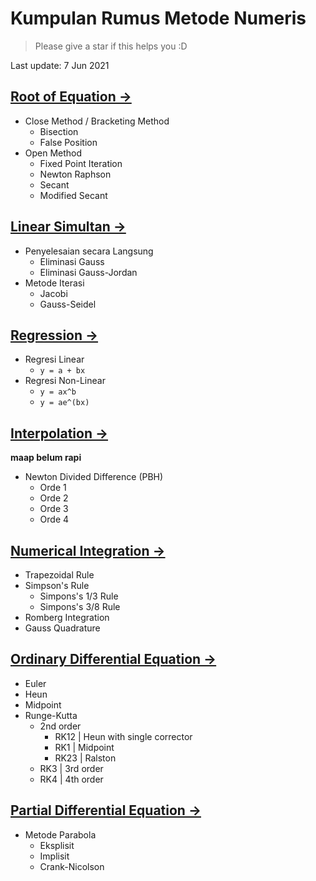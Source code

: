 # Kumpulan Rumus Metode Numeris

> Please give a star if this helps you :D

Last update: 7 Jun 2021

## [Root of Equation &rarr;](https://colab.research.google.com/github/lutfiandri/numerical-methods-notebook/blob/main/01%20-%20Root%20of%20Equation.ipynb)

- Close Method / Bracketing Method
  - Bisection
  - False Position
- Open Method
  - Fixed Point Iteration
  - Newton Raphson
  - Secant
  - Modified Secant

## [Linear Simultan &rarr;](https://colab.research.google.com/github/lutfiandri/numerical-methods-notebook/blob/main/02%20-%20Linear%20Simultan.ipynb)

- Penyelesaian secara Langsung
  - Eliminasi Gauss
  - Eliminasi Gauss-Jordan
- Metode Iterasi
  - Jacobi
  - Gauss-Seidel

## [Regression &rarr;](https://colab.research.google.com/github/lutfiandri/numerical-methods-notebook/blob/main/03%20-%20Regression.ipynb)

- Regresi Linear
  - `y = a + bx`
- Regresi Non-Linear
  - `y = ax^b`
  - `y = ae^(bx)`

## [Interpolation &rarr;](https://colab.research.google.com/github/lutfiandri/numerical-methods-notebook/blob/main/04%20-%20Interpolation.ipynb)

**maap belum rapi**

- Newton Divided Difference (PBH)
  - Orde 1
  - Orde 2
  - Orde 3
  - Orde 4

## [Numerical Integration &rarr;](https://colab.research.google.com/github/lutfiandri/numerical-methods-notebook/blob/main/05%20-%20Numerical%20Integration.ipynb)

- Trapezoidal Rule
- Simpson's Rule
  - Simpons's 1/3 Rule
  - Simpons's 3/8 Rule
- Romberg Integration
- Gauss Quadrature

## [Ordinary Differential Equation &rarr;](https://colab.research.google.com/github/lutfiandri/numerical-methods-notebook/blob/main/06%20-%20Ordinary%20Differential%20Equation.ipynb)

- Euler
- Heun
- Midpoint
- Runge-Kutta
  - 2nd order
    - RK12 | Heun with single corrector
    - RK1 | Midpoint
    - RK23 | Ralston
  - RK3 | 3rd order
  - RK4 | 4th order

## [Partial Differential Equation &rarr;](https://colab.research.google.com/github/lutfiandri/numerical-methods-notebook/blob/main/07%20-%20Partial%20Differential%20Equation.ipynb)

- Metode Parabola
  - Eksplisit
  - Implisit
  - Crank-Nicolson
